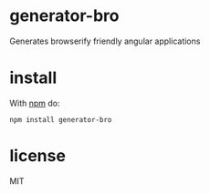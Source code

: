 # generator-bro

Generates browserify friendly angular applications

# install

With [npm](https://npmjs.org) do:

```
npm install generator-bro
```

# license

MIT
